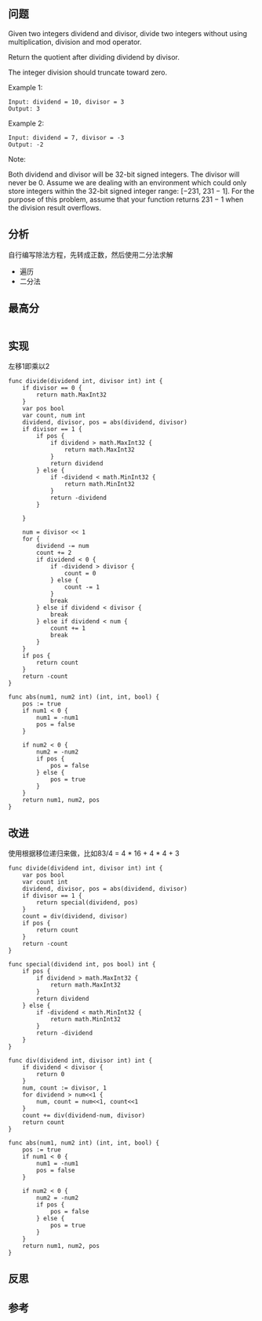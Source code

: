 ## 问题
Given two integers dividend and divisor, divide two integers without using multiplication, division and mod operator.

Return the quotient after dividing dividend by divisor.

The integer division should truncate toward zero.

Example 1:
```
Input: dividend = 10, divisor = 3
Output: 3
```

Example 2:
```
Input: dividend = 7, divisor = -3
Output: -2
```

Note:

Both dividend and divisor will be 32-bit signed integers.
The divisor will never be 0.
Assume we are dealing with an environment which could only store integers within the 32-bit signed integer range: [−231,  231 − 1]. For the purpose of this problem, assume that your function returns 231 − 1 when the division result overflows.

## 分析
自行编写除法方程，先转成正数，然后使用二分法求解
- 遍历
- 二分法

## 最高分
```golang

```

## 实现
左移1即乘以2
```golang
func divide(dividend int, divisor int) int {
    if divisor == 0 {
        return math.MaxInt32
    }
    var pos bool
    var count, num int
    dividend, divisor, pos = abs(dividend, divisor)
    if divisor == 1 {
        if pos {
            if dividend > math.MaxInt32 {
                return math.MaxInt32
            }
            return dividend
        } else {
            if -dividend < math.MinInt32 {
                return math.MinInt32
            }
            return -dividend
        }

    }

    num = divisor << 1
    for {
        dividend -= num
        count += 2
        if dividend < 0 {
            if -dividend > divisor {
                count = 0
            } else {
                count -= 1
            }
            break
        } else if dividend < divisor {
            break
        } else if dividend < num {
            count += 1
            break
        }
    }
    if pos {
        return count
    }
    return -count
}

func abs(num1, num2 int) (int, int, bool) {
    pos := true
    if num1 < 0 {
        num1 = -num1
        pos = false
    }

    if num2 < 0 {
        num2 = -num2
        if pos {
            pos = false
        } else {
            pos = true
        }
    }
    return num1, num2, pos
}
```

## 改进
使用根据移位递归来做，比如83/4 = 4 * 16 + 4 * 4 + 3
```golang
func divide(dividend int, divisor int) int {
    var pos bool
    var count int
    dividend, divisor, pos = abs(dividend, divisor)
    if divisor == 1 {
        return special(dividend, pos)
    }
    count = div(dividend, divisor)
    if pos {
        return count
    }
    return -count
}

func special(dividend int, pos bool) int {
    if pos {
        if dividend > math.MaxInt32 {
            return math.MaxInt32
        }
        return dividend
    } else {
        if -dividend < math.MinInt32 {
            return math.MinInt32
        }
        return -dividend
    }
}

func div(dividend int, divisor int) int {
    if dividend < divisor {
        return 0
    }
    num, count := divisor, 1
    for dividend > num<<1 {
        num, count = num<<1, count<<1
    }
    count += div(dividend-num, divisor)
    return count
}

func abs(num1, num2 int) (int, int, bool) {
    pos := true
    if num1 < 0 {
        num1 = -num1
        pos = false
    }

    if num2 < 0 {
        num2 = -num2
        if pos {
            pos = false
        } else {
            pos = true
        }
    }
    return num1, num2, pos
}

```

## 反思

## 参考
